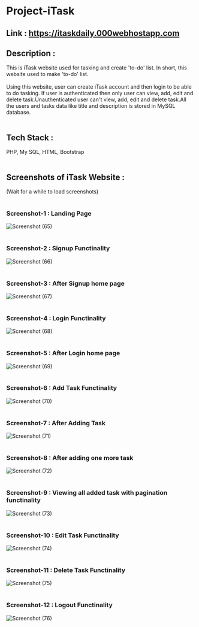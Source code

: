 # Project-iTask
## Link : https://itaskdaily.000webhostapp.com <br/>
## Description :
This is iTask website used for tasking and create 'to-do' list. In short, this website used to make 'to-do' list.<br/><br/>
Using this website, user can create iTask account and then login to be able to do tasking. If user is authenticated then only user can view, add, edit and delete task.Unauthenticated user can't view, add, edit and delete task.All the users and tasks data like title and description is stored in MySQL database.<br/><br/>
## Tech Stack : 
PHP, My SQL, HTML, Bootstrap<br/><br/>
## Screenshots of iTask Website :
(Wait for a while to load screenshots) <br/></br>
### Screenshot-1 : Landing Page
![Screenshot (65)](https://github.com/erhariomsaini/Project-iTask/assets/151992853/6218659f-13d0-410f-b9f2-fd27a3d8d04d) <br/></br>
### Screenshot-2 : Signup Functinality
![Screenshot (66)](https://github.com/erhariomsaini/Project-iTask/assets/151992853/4965d6de-0f81-404b-9711-41983a1ccd82) <br/></br>
### Screenshot-3 : After Signup home page
![Screenshot (67)](https://github.com/erhariomsaini/Project-iTask/assets/151992853/c31726c8-058f-490d-8602-9a06efbd69fc) <br/></br>
### Screenshot-4 : Login Functinality
![Screenshot (68)](https://github.com/erhariomsaini/Project-iTask/assets/151992853/1c7578bf-0950-4948-b2f6-1ad5f189032e) <br/></br>
### Screenshot-5 : After Login home page
![Screenshot (69)](https://github.com/erhariomsaini/Project-iTask/assets/151992853/61695456-087d-4ddd-b7dc-926bdaaf64ba) <br/></br>
### Screenshot-6 : Add Task Functinality
![Screenshot (70)](https://github.com/erhariomsaini/Project-iTask/assets/151992853/6f22ffcb-dc02-4745-8d84-6c6ffea1747d) <br/></br>
### Screenshot-7 : After Adding Task
![Screenshot (71)](https://github.com/erhariomsaini/Project-iTask/assets/151992853/7aee5876-464f-4553-baaf-c9c8c6a0044f) <br/></br>
### Screenshot-8 : After adding one more task
![Screenshot (72)](https://github.com/erhariomsaini/Project-iTask/assets/151992853/922dad24-80f4-4bd3-acb9-faca5f09d648) <br/></br>
### Screenshot-9 : Viewing all added task with pagination functinality
![Screenshot (73)](https://github.com/erhariomsaini/Project-iTask/assets/151992853/0d0b1119-ebd5-48d2-b623-b682118c73fc) <br/></br>
### Screenshot-10 : Edit Task Functinality
![Screenshot (74)](https://github.com/erhariomsaini/Project-iTask/assets/151992853/ed7a9188-d4c3-42ae-a6da-173820dfe179) <br/></br>
### Screenshot-11 : Delete Task Functinality
![Screenshot (75)](https://github.com/erhariomsaini/Project-iTask/assets/151992853/7bff6e5c-e301-48bb-add3-e749af365ece) <br/></br>
### Screenshot-12 : Logout Functinality
![Screenshot (76)](https://github.com/erhariomsaini/Project-iTask/assets/151992853/88a3e048-207f-438d-836c-0d2bd478d342) <br/></br>
